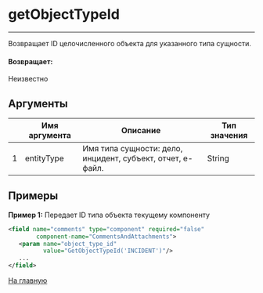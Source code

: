 # getObjectTypeId

---

Возвращает ID целочисленного объекта для указанного типа сущности.

#### Возвращает:

Неизвестно

## Аргументы

|  | Имя аргумента | Описание | Тип значения |
| --- | --- | --- | --- |
| 1 | entityType | Имя типа сущности: дело, инцидент, субъект, отчет, e-файл. | String |

## Примеры

**Пример 1:** Передает ID типа объекта текущему компоненту
```xml
<field name="comments" type="component" required="false"
        component-name="CommentsAndAttachments">
   <param name="object_type_id"
          value="GetObjectTypeId('INCIDENT')"/>
   ...
</field>
```



[На главную](./)